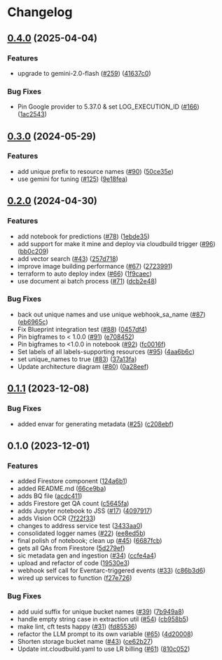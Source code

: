 # Changelog

## [0.4.0](https://github.com/GoogleCloudPlatform/terraform-genai-knowledge-base/compare/v0.3.0...v0.4.0) (2025-04-04)


### Features

* upgrade to gemini-2.0-flash ([#259](https://github.com/GoogleCloudPlatform/terraform-genai-knowledge-base/issues/259)) ([41637c0](https://github.com/GoogleCloudPlatform/terraform-genai-knowledge-base/commit/41637c01c6052a2e8d1035c4c0b0903cbf7d69f9))


### Bug Fixes

* Pin Google provider to 5.37.0 & set LOG_EXECUTION_ID ([#166](https://github.com/GoogleCloudPlatform/terraform-genai-knowledge-base/issues/166)) ([1ac2543](https://github.com/GoogleCloudPlatform/terraform-genai-knowledge-base/commit/1ac25438ad378313aa54a12b879cfe4291c75c84))

## [0.3.0](https://github.com/GoogleCloudPlatform/terraform-genai-knowledge-base/compare/v0.2.0...v0.3.0) (2024-05-29)


### Features

* add unique prefix to resource names ([#90](https://github.com/GoogleCloudPlatform/terraform-genai-knowledge-base/issues/90)) ([50ce35e](https://github.com/GoogleCloudPlatform/terraform-genai-knowledge-base/commit/50ce35ece4baf601053be1f643c60479ba7dc8d4))
* use gemini for tuning ([#125](https://github.com/GoogleCloudPlatform/terraform-genai-knowledge-base/issues/125)) ([9e18fea](https://github.com/GoogleCloudPlatform/terraform-genai-knowledge-base/commit/9e18feae6cac89bddf33d32271cdcf5409833a90))

## [0.2.0](https://github.com/GoogleCloudPlatform/terraform-genai-knowledge-base/compare/v0.1.1...v0.2.0) (2024-04-30)


### Features

* add notebook for predictions ([#78](https://github.com/GoogleCloudPlatform/terraform-genai-knowledge-base/issues/78)) ([1ebde35](https://github.com/GoogleCloudPlatform/terraform-genai-knowledge-base/commit/1ebde35e8802f243e36d483f6304cd704f5de703))
* add support for make it mine and deploy via cloudbuild trigger ([#96](https://github.com/GoogleCloudPlatform/terraform-genai-knowledge-base/issues/96)) ([bb0c209](https://github.com/GoogleCloudPlatform/terraform-genai-knowledge-base/commit/bb0c209e14a04b2c595e512ae369043ec230a38e))
* add vector search ([#43](https://github.com/GoogleCloudPlatform/terraform-genai-knowledge-base/issues/43)) ([257d718](https://github.com/GoogleCloudPlatform/terraform-genai-knowledge-base/commit/257d71817a22a4f3090de1f9dc4b92cd545b4f6d))
* improve image building performance ([#67](https://github.com/GoogleCloudPlatform/terraform-genai-knowledge-base/issues/67)) ([2723991](https://github.com/GoogleCloudPlatform/terraform-genai-knowledge-base/commit/2723991fce72604bc1d53a834b4a82ed3e99424c))
* terraform to auto deploy index ([#66](https://github.com/GoogleCloudPlatform/terraform-genai-knowledge-base/issues/66)) ([1f9caec](https://github.com/GoogleCloudPlatform/terraform-genai-knowledge-base/commit/1f9caecaf33448f3083cef3896f22225b3d39fb9))
* use document ai batch process ([#71](https://github.com/GoogleCloudPlatform/terraform-genai-knowledge-base/issues/71)) ([dcb2e48](https://github.com/GoogleCloudPlatform/terraform-genai-knowledge-base/commit/dcb2e48acf8915a85e868c454ba10af44eb00dd4))


### Bug Fixes

* back out unique names and use unique webhook_sa_name ([#87](https://github.com/GoogleCloudPlatform/terraform-genai-knowledge-base/issues/87)) ([eb6965c](https://github.com/GoogleCloudPlatform/terraform-genai-knowledge-base/commit/eb6965cec703528859fe503141308cb94a89ab7d))
* Fix Blueprint integration test ([#88](https://github.com/GoogleCloudPlatform/terraform-genai-knowledge-base/issues/88)) ([0457df4](https://github.com/GoogleCloudPlatform/terraform-genai-knowledge-base/commit/0457df4e39f9f83363cda303327b6f666045debf))
* Pin bigframes to &lt; 1.0.0 ([#91](https://github.com/GoogleCloudPlatform/terraform-genai-knowledge-base/issues/91)) ([e708452](https://github.com/GoogleCloudPlatform/terraform-genai-knowledge-base/commit/e708452c6fa6d1150d7041ad5f08a989f3ef607f))
* Pin bigframes to &lt;1.0.0 in notebook ([#92](https://github.com/GoogleCloudPlatform/terraform-genai-knowledge-base/issues/92)) ([fc0016f](https://github.com/GoogleCloudPlatform/terraform-genai-knowledge-base/commit/fc0016f30229f7631932c9823e9ad38aee932ea3))
* Set labels of all labels-supporting resources ([#95](https://github.com/GoogleCloudPlatform/terraform-genai-knowledge-base/issues/95)) ([4aa6b6c](https://github.com/GoogleCloudPlatform/terraform-genai-knowledge-base/commit/4aa6b6c64687d614febd8150a0664f24e35ae055))
* set unique_names to true ([#83](https://github.com/GoogleCloudPlatform/terraform-genai-knowledge-base/issues/83)) ([37a13fa](https://github.com/GoogleCloudPlatform/terraform-genai-knowledge-base/commit/37a13fa95d2d944ddad26c80ed0923620cc70699))
* Update architecture diagram ([#80](https://github.com/GoogleCloudPlatform/terraform-genai-knowledge-base/issues/80)) ([0a28eef](https://github.com/GoogleCloudPlatform/terraform-genai-knowledge-base/commit/0a28eef03e6bf7c6c6ec6727d10fc98a0a4359a6))

## [0.1.1](https://github.com/GoogleCloudPlatform/terraform-genai-knowledge-base/compare/v0.1.0...v0.1.1) (2023-12-08)


### Bug Fixes

* added envar for generating metadata ([#25](https://github.com/GoogleCloudPlatform/terraform-genai-knowledge-base/issues/25)) ([c208ebf](https://github.com/GoogleCloudPlatform/terraform-genai-knowledge-base/commit/c208ebf3fd8f96504c8f84f1415fef7a375aba8a))

## 0.1.0 (2023-12-01)


### Features

* added Firestore component ([124a6b1](https://github.com/GoogleCloudPlatform/terraform-genai-knowledge-base/commit/124a6b1df20d193bd1877930f18353ac9e2350d1))
* added README.md ([66ce9ba](https://github.com/GoogleCloudPlatform/terraform-genai-knowledge-base/commit/66ce9ba5457b6278981fe0f5adda865b44e9d93c))
* adds BQ file ([acdc411](https://github.com/GoogleCloudPlatform/terraform-genai-knowledge-base/commit/acdc411c5424cd4e06217db84dcf863dd7b23ec2))
* adds Firestore get QA count ([c5645fa](https://github.com/GoogleCloudPlatform/terraform-genai-knowledge-base/commit/c5645fa3b5a2c2e3e001d1e1cfe8e0044acd8add))
* adds Jupyter notebook to JSS ([#17](https://github.com/GoogleCloudPlatform/terraform-genai-knowledge-base/issues/17)) ([4097917](https://github.com/GoogleCloudPlatform/terraform-genai-knowledge-base/commit/4097917807c6d24d37386c8376078791310486e2))
* adds Vision OCR ([7f22f33](https://github.com/GoogleCloudPlatform/terraform-genai-knowledge-base/commit/7f22f33c3ec4d853f53d99bb7ca048f829fb3a49))
* changes to address service test ([3433aa0](https://github.com/GoogleCloudPlatform/terraform-genai-knowledge-base/commit/3433aa0cbec9c0d3f610c23d3d8d64d179517e76))
* consolidated logger names ([#22](https://github.com/GoogleCloudPlatform/terraform-genai-knowledge-base/issues/22)) ([ee8ed5b](https://github.com/GoogleCloudPlatform/terraform-genai-knowledge-base/commit/ee8ed5b5b0ac4a0389bbb1cf97b3756bbfdb2897))
* final polish of notebook; clean up ([#45](https://github.com/GoogleCloudPlatform/terraform-genai-knowledge-base/issues/45)) ([6687fcb](https://github.com/GoogleCloudPlatform/terraform-genai-knowledge-base/commit/6687fcbf212f0e6b400118ac3c24a468a54c43e2))
* gets all QAs from Firestore ([5d279ef](https://github.com/GoogleCloudPlatform/terraform-genai-knowledge-base/commit/5d279ef1bb76b44a6d22dbdd505036e72e59d00b))
* sic metadata gen and ingestion ([#34](https://github.com/GoogleCloudPlatform/terraform-genai-knowledge-base/issues/34)) ([ccfe4a4](https://github.com/GoogleCloudPlatform/terraform-genai-knowledge-base/commit/ccfe4a4b330fd76b22a0f16aa8694d3540c0f341))
* upload and refactor of code ([19530e3](https://github.com/GoogleCloudPlatform/terraform-genai-knowledge-base/commit/19530e3e4875e66a8511e257fe92d826a5de6a45))
* webhook self call for Eventarc-triggered events ([#33](https://github.com/GoogleCloudPlatform/terraform-genai-knowledge-base/issues/33)) ([c86b3d6](https://github.com/GoogleCloudPlatform/terraform-genai-knowledge-base/commit/c86b3d6505ac06fe1b0bfb99d91b7593f3caa39f))
* wired up services to function ([f27e726](https://github.com/GoogleCloudPlatform/terraform-genai-knowledge-base/commit/f27e726dc657b6f1bf43b430c6190628f890b7e8))


### Bug Fixes

* add uuid suffix for unique bucket names ([#39](https://github.com/GoogleCloudPlatform/terraform-genai-knowledge-base/issues/39)) ([7b949a8](https://github.com/GoogleCloudPlatform/terraform-genai-knowledge-base/commit/7b949a8b04bc60b3eff624e6d9726e364317a54e))
* handle empty string case in extraction util ([#54](https://github.com/GoogleCloudPlatform/terraform-genai-knowledge-base/issues/54)) ([cb958b5](https://github.com/GoogleCloudPlatform/terraform-genai-knowledge-base/commit/cb958b5d86ba480d92d49ceb01695fb9f29f9bfc))
* make lint, cft tests happy ([#31](https://github.com/GoogleCloudPlatform/terraform-genai-knowledge-base/issues/31)) ([fd85536](https://github.com/GoogleCloudPlatform/terraform-genai-knowledge-base/commit/fd85536596fee6ae537e21893abd9364a2526033))
* refactor the LLM prompt to its own variable ([#65](https://github.com/GoogleCloudPlatform/terraform-genai-knowledge-base/issues/65)) ([4d20008](https://github.com/GoogleCloudPlatform/terraform-genai-knowledge-base/commit/4d200088bfea58af0fbfb769bfbfd360bf1c5fc3))
* Shorten storage bucket name ([#43](https://github.com/GoogleCloudPlatform/terraform-genai-knowledge-base/issues/43)) ([ce62b27](https://github.com/GoogleCloudPlatform/terraform-genai-knowledge-base/commit/ce62b276a840b56347bb4e119c3e8fda5ea31ec3))
* Update int.cloudbuild.yaml to use LR billing ([#61](https://github.com/GoogleCloudPlatform/terraform-genai-knowledge-base/issues/61)) ([810c052](https://github.com/GoogleCloudPlatform/terraform-genai-knowledge-base/commit/810c05202f35420616614cef57d7472151918750))

